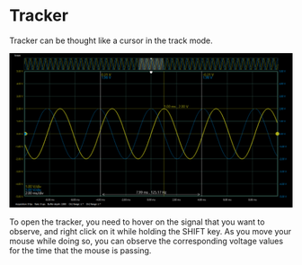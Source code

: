 # Tracker

Tracker can be thought like a cursor in the track mode.

![](../../../../../.gitbook/assets/image%20%2873%29.png)

To open the tracker, you need to hover on the signal that you want to observe, and right click on it while holding the SHIFT key. As you move your mouse while doing so, you can observe the corresponding voltage values for the time that the mouse is passing. 

